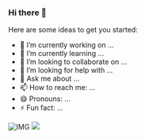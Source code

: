 ### Hi there 👋

Here are some ideas to get you started:

- 🔭 I’m currently working on ...
- 🌱 I’m currently learning ...
- 👯 I’m looking to collaborate on ...
- 🤔 I’m looking for help with ...
- 💬 Ask me about ...
- 📫 How to reach me: ...
- 😄 Pronouns: ...
- ⚡ Fun fact: ...

![IMG](https://activity-graph.herokuapp.com/graph?username=dakshsethi&theme=minimal)
![](https://github-readme-stats.vercel.app/api?username=dakshsethi)
